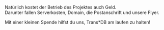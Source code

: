 Natürlich kostet der Betrieb des Projektes auch Geld.  
Darunter fallen Serverkosten, Domain, die Postanschrift und unsere Flyer.

Mit einer kleinen Spende hilfst du uns, Trans\*DB am laufen zu halten!
